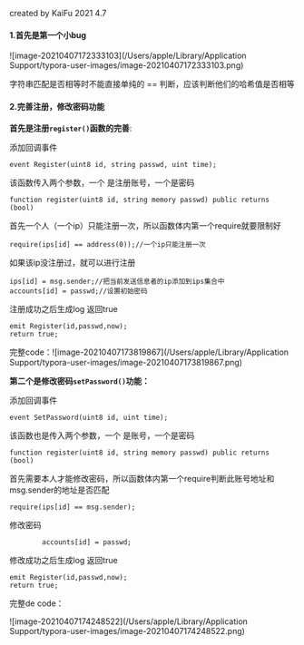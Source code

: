 created by KaiFu   			2021 4.7

#### 1.首先是第一个小bug

![image-20210407172333103](/Users/apple/Library/Application Support/typora-user-images/image-20210407172333103.png)

字符串匹配是否相等时不能直接单纯的 == 判断，应该判断他们的哈希值是否相等

#### 2.完善注册，修改密码功能

**首先是注册`register()`函数的完善**:

添加回调事件

`event Register(uint8 id, string passwd, uint time);`

该函数传入两个参数，一个 是注册账号，一个是密码

` function register(uint8 id, string memory passwd) public returns (bool) `

首先一个人（一个ip）只能注册一次，所以函数体内第一个require就要限制好

`require(ips[id] == address(0));//一个ip只能注册一次`

如果该ip没注册过，就可以进行注册

```solidity
ips[id] = msg.sender;//把当前发送信息者的ip添加到ips集合中
accounts[id] = passwd;//设置初始密码
```

注册成功之后生成log 返回true

```solidity
emit Register(id,passwd,now);
return true;
```

完整code：![image-20210407173819867](/Users/apple/Library/Application Support/typora-user-images/image-20210407173819867.png)



**第二个是修改密码`setPassword()`功能：**

添加回调事件

`event SetPassword(uint8 id, uint time);`

该函数也是传入两个参数，一个 是账号，一个是密码

` function register(uint8 id, string memory passwd) public returns (bool) `

首先需要本人才能修改密码，所以函数体内第一个require判断此账号地址和msg.sender的地址是否匹配

`require(ips[id] == msg.sender);`

修改密码

`        accounts[id] = passwd;`

修改成功之后生成log 返回true

```solidity
emit Register(id,passwd,now);
return true;
```

完整de code：

![image-20210407174248522](/Users/apple/Library/Application Support/typora-user-images/image-20210407174248522.png)

